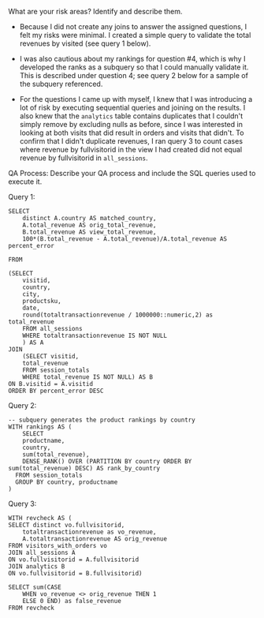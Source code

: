 What are your risk areas? Identify and describe them.

* Because I did not create any joins to answer the assigned questions, I felt my risks were minimal. I created a simple query to validate the total revenues by visited (see query 1 below).

* I was also cautious about my rankings for question #4, which is why I developed the ranks as a subquery so that I could manually validate it. This is described under question 4; see query 2 below for a sample of the subquery referenced.

* For the questions I came up with myself, I knew that I was introducing a lot of risk by executing sequential queries and joining on the results. I also knew that the `analytics` table contains duplicates that I couldn't simply remove by excluding nulls as before, since I was interested in looking at both visits that did result in orders and visits that didn't. To confirm that I didn't duplicate revenues, I ran query 3 to count cases where revenue by fullvisitorid in the view I had created did not equal revenue by fullvisitorid in `all_sessions`. 

QA Process:
Describe your QA process and include the SQL queries used to execute it.

Query 1:

```
SELECT 
	distinct A.country AS matched_country,
	A.total_revenue AS orig_total_revenue,
	B.total_revenue AS view_total_revenue,
	100*(B.total_revenue - A.total_revenue)/A.total_revenue AS percent_error

FROM

(SELECT
	visitid,
	country,
	city,
	productsku,
	date,
	round(totaltransactionrevenue / 1000000::numeric,2) as total_revenue
	FROM all_sessions
	WHERE totaltransactionrevenue IS NOT NULL
	) AS A
JOIN 
	(SELECT visitid,
	total_revenue
	FROM session_totals
	WHERE total_revenue IS NOT NULL) AS B
ON B.visitid = A.visitid
ORDER BY percent_error DESC
```

Query 2:

```
-- subquery generates the product rankings by country
WITH rankings AS (
	SELECT
    productname,
    country,
	sum(total_revenue),
    DENSE_RANK() OVER (PARTITION BY country ORDER BY sum(total_revenue) DESC) AS rank_by_country
  FROM session_totals
  GROUP BY country, productname
)
```

Query 3:

```
WITH revcheck AS (
SELECT distinct vo.fullvisitorid, 
	totaltransactionrevenue as vo_revenue,
	A.totaltransactionrevenue AS orig_revenue
FROM visitors_with_orders vo
JOIN all_sessions A
ON vo.fullvisitorid = A.fullvisitorid
JOIN analytics B
ON vo.fullvisitorid = B.fullvisitorid)

SELECT sum(CASE 
	WHEN vo_revenue <> orig_revenue THEN 1
	ELSE 0 END) as false_revenue
FROM revcheck
```